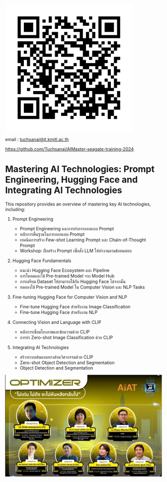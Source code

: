
![Alt text](./Dataset/github_qr_code.png) 

email : tuchsanai@it.kmitl.ac.th

https://github.com/Tuchsanai/AIMaster-seagate-training-2024


# Mastering AI Technologies: Prompt Engineering, Hugging Face and Integrating AI Technologies

This repository provides an overview of mastering key AI technologies, including:

1. Prompt Engineering 
   - Prompt Engineering และการทำการออกแบบ Prompt
   - หลักการพื้นฐานในการออกแบบ Prompt
   - เทคนิคการสร้าง Few-shot Learning Prompt และ Chain-of-Thought Prompt
   - Workshop: ฝึกสร้าง Prompt เพื่อสั่ง LLM ให้ทำงานตามข้อทดสอบ

2. Hugging Face Fundamentals
   - แนะนำ Hugging Face Ecosystem และ Pipeline
   - การโหลดและใช้ Pre-trained Model จาก Model Hub
   - การเตรียม Dataset ให้สามารถใช้กับ Hugging Face ได้จากนั้น
   - ทดลองใช้ Pre-trained Model ใน Computer Vision และ NLP Tasks

3. Fine-tuning Hugging Face for Computer Vision and NLP
   - Fine-tune  Hugging Face สำหรับงาน Image Classification 
   - Fine-tune  Hugging Face สำหรับงาน NLP

4. Connecting Vision and Language with CLIP
   - หลักการเชื่อมโยงภาพและข้อความด้วย CLIP
   - การทำ Zero-shot Image Classification ด้วย CLIP

5. Integrating AI Technologies 
   - สร้างระบบต้นแบบทางด้านวิศวกรรมด้วย CLIP
   - Zero-shot Object Detection and Segmentation
   - Object Detection and Segmentation


![Alt text](./Dataset/ss4.jpg)
